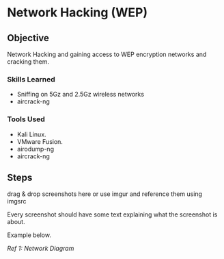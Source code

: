 # Network Hacking (WEP)

## Objective
Network Hacking and gaining access to WEP encryption networks and cracking them.

### Skills Learned

- Sniffing on 5Gz and 2.5Gz wireless networks
- aircrack-ng
  

### Tools Used

- Kali Linux.
- VMware Fusion.
- airodump-ng
- aircrack-ng

## Steps
drag & drop screenshots here or use imgur and reference them using imgsrc
 
Every screenshot should have some text explaining what the screenshot is about.

Example below.

*Ref 1: Network Diagram*
